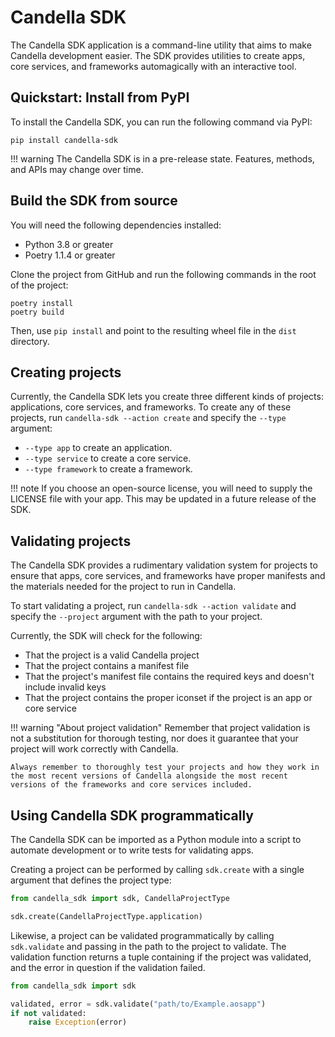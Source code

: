 # Candella SDK

The Candella SDK application is a command-line utility that aims to make Candella development easier. The SDK provides utilities to create apps, core services, and frameworks automagically with an interactive tool.

## Quickstart: Install from PyPI

To install the Candella SDK, you can run the following command via PyPI:

```
pip install candella-sdk
```

!!! warning
    The Candella SDK is in a pre-release state. Features, methods, and APIs may change over time.

## Build the SDK from source

You will need the following dependencies installed:

- Python 3.8 or greater
- Poetry 1.1.4 or greater

Clone the project from GitHub and run the following commands in the root of the project:

```
poetry install
poetry build
```

Then, use `pip install` and point to the resulting wheel file in the `dist` directory.

## Creating projects

Currently, the Candella SDK lets you create three different kinds of projects: applications, core services, and frameworks. To create any of these projects, run `candella-sdk --action create` and specify the `--type` argument:

- `--type app` to create an application.
- `--type service` to create a core service.
- `--type framework` to create a framework.

!!! note
    If you choose an open-source license, you will need to supply the LICENSE file with your app. This may be updated in a future release of the SDK.

## Validating projects

The Candella SDK provides a rudimentary validation system for projects to ensure that apps, core services, and frameworks have proper manifests and the materials needed for the project to run in Candella.

To start validating a project, run `candella-sdk --action validate` and specify the `--project` argument with the path to your project.

Currently, the SDK will check for the following:

- That the project is a valid Candella project
- That the project contains a manifest file
- That the project's manifest file contains the required keys and doesn't include invalid keys
- That the project contains the proper iconset if the project is an app or core service

!!! warning "About project validation"
    Remember that project validation is not a substitution for thorough testing, nor does it guarantee that your project will work correctly with Candella.
    
    Always remember to thoroughly test your projects and how they work in the most recent versions of Candella alongside the most recent versions of the frameworks and core services included.

## Using Candella SDK programmatically

The Candella SDK can be imported as a Python module into a script to automate development or to write tests for validating apps.

Creating a project can be performed by calling `sdk.create` with a single argument that defines the project type:

```py
from candella_sdk import sdk, CandellaProjectType

sdk.create(CandellaProjectType.application)
```

Likewise, a project can be validated programmatically by calling `sdk.validate` and passing in the path to the project to validate. The validation function returns a tuple containing if the project was validated, and the error in question if the validation failed.

```py
from candella_sdk import sdk

validated, error = sdk.validate("path/to/Example.aosapp")
if not validated:
    raise Exception(error)
```